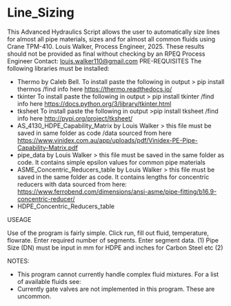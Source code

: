 # Line_Sizing
This Advanced Hydraulics Script allows the user to automatically size lines for almost all pipe materials, sizes and for almost all common fluids using Crane TPM-410. Louis Walker, Process Engineer, 2025. These results should not be provided as final without checking by an RPEQ Process Engineer Contact: louis.walker110@gmail.com
PRE-REQUISITES
The following libraries must be installed:
* Thermo by Caleb Bell. To install paste the following in output > pip install thermos /find info here https://thermo.readthedocs.io/
* tkinter To install paste the following in output > pip install tkinter /find info here https://docs.python.org/3/library/tkinter.html
* tksheet To install paste the following in output >pip install tksheet /find info here http://pypi.org/project/tksheet/
* AS_4130_HDPE_Capability_Matrix by Louis Walker > this file must be saved in same folder as code /data sourced from here https://www.vinidex.com.au/app/uploads/pdf/Vinidex-PE-Pipe-Capability-Matrix.pdf
* pipe_data by Louis Walker > this file must be saved in the same folder as code. It contains simple epsilon values for common pipe materials
* ASME_Concentric_Reducers_table by Louis Walker > this file must be saved in the same folder as code. It contains lengths for concentric reducers with data sourced from here: 
 https://www.ferrobend.com/dimensions/ansi-asme/pipe-fitting/b16.9-concentric-reducer/
* HDPE_Concentric_Reducers_table


USEAGE

Use of the program is fairly simple. Click run, fill out fluid, temperature, flowrate.
Enter required number of segments.
Enter segment data. 
	(1) Pipe Size (DN) must be input in mm for HDPE and inches for Carbon Steel etc
	(2) 



NOTES: 
- This program cannot currently handle complex fluid mixtures. For a list of available fluids see:
- Currently gate valves are not implemented in this program. These are uncommon.
